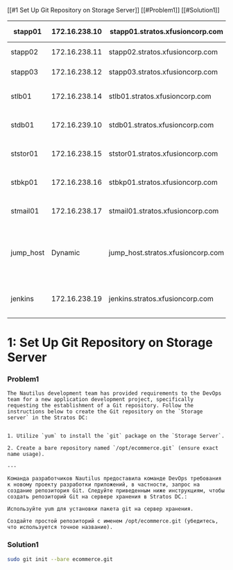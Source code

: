 [[#1 Set Up Git Repository on Storage Server]]
	[[#Problem1]]
	[[#Solution1]]

| stapp01   | 172.16.238.10 | stapp01.stratos.xfusioncorp.com   | tony    | Ir0nM@n    | Nautilus App 1                 |
| --------- | ------------- | --------------------------------- | ------- | ---------- | ------------------------------ |
| stapp02   | 172.16.238.11 | stapp02.stratos.xfusioncorp.com   | steve   | Am3ric@    | Nautilus App 2                 |
| stapp03   | 172.16.238.12 | stapp03.stratos.xfusioncorp.com   | banner  | BigGr33n   | Nautilus App 3                 |
| stlb01    | 172.16.238.14 | stlb01.stratos.xfusioncorp.com    | loki    | Mischi3f   | Nautilus HTTP LBR              |
| stdb01    | 172.16.239.10 | stdb01.stratos.xfusioncorp.com    | peter   | Sp!dy      | Nautilus DB Server             |
| ststor01  | 172.16.238.15 | ststor01.stratos.xfusioncorp.com  | natasha | Bl@kW      | Nautilus Storage Server        |
| stbkp01   | 172.16.238.16 | stbkp01.stratos.xfusioncorp.com   | clint   | H@wk3y3    | Nautilus Backup Server         |
| stmail01  | 172.16.238.17 | stmail01.stratos.xfusioncorp.com  | groot   | Gr00T123   | Nautilus Mail Server           |
| jump_host | Dynamic       | jump_host.stratos.xfusioncorp.com | thor    | mjolnir123 | Jump Server to Access Stork DC |
| jenkins   | 172.16.238.19 | jenkins.stratos.xfusioncorp.com   | jenkins | j@rv!s     | Jenkins Server for CI/CD       |


# 1: Set Up Git Repository on Storage Server
### Problem1
```text
The Nautilus development team has provided requirements to the DevOps team for a new application development project, specifically requesting the establishment of a Git repository. Follow the instructions below to create the Git repository on the `Storage server` in the Stratos DC:  
  

1. Utilize `yum` to install the `git` package on the `Storage Server`.    
    
2. Create a bare repository named `/opt/ecommerce.git` (ensure exact name usage).

---

Команда разработчиков Nautilus предоставила команде DevOps требования к новому проекту разработки приложений, в частности, запрос на создание репозитория Git. Следуйте приведенным ниже инструкциям, чтобы создать репозиторий Git на сервере хранения в Stratos DC.:  
  
Используйте yum для установки пакета git на сервер хранения.  
  
Создайте простой репозиторий с именем /opt/ecommerce.git (убедитесь, что используется точное название).
```

### Solution1
```bash
sudo git init --bare ecommerce.git
```